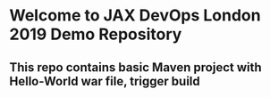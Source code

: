 # Welcome to JAX DevOps London 2019 Demo Repository
## This repo contains basic Maven project with Hello-World war file, trigger build
